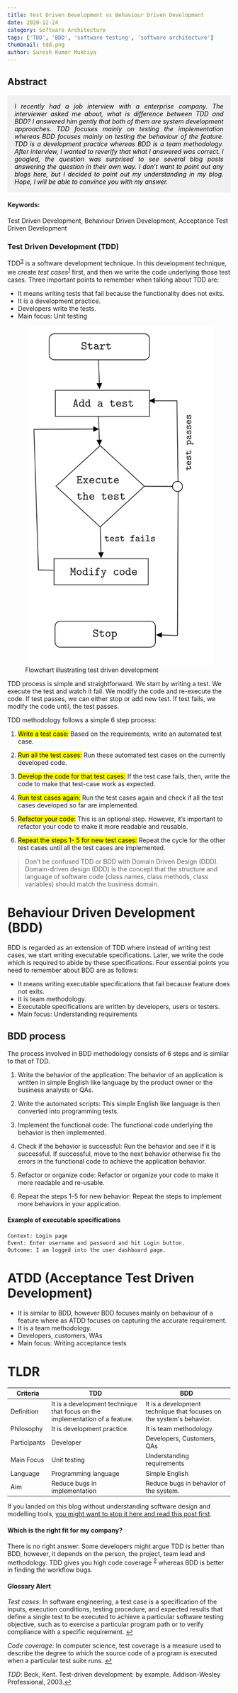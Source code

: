 ```yaml
---
title: Test Driven Development vs Behaviour Driven Development
date: 2020-12-24
category: Software Architecture
tags: ['TDD', 'BDD', 'software testing', 'software architecture']
thumbnail: tdd.png
author: Suresh Kumar Mukhiya
---
```


## Abstract

<div class="abstract" style="background-color: #f1f0f0; color: rgba(0, 0, 0, 1); padding: 1rem;font-style: italic;text-align: justify;">
I recently had a job interview with a enterprise company. The interviewer asked me about, what is difference between TDD and BDD? I answered him gently that both of them are system development approaches. TDD focuses mainly on testing the implementation whereas BDD focuses mainly on testing the behaviour of the feature. TDD is a development practice whereas BDD is a team methodology. After interview, I wanted to reverify that what I answered was correct. I googled, the question was surprised to see several blog posts answering the question in their own way. I don’t want to point out any blogs here, but I decided to point out my understanding in my blog. Hope, I will be able to convince you with my answer.
</div>

#### Keywords:

Test Driven Development, Behaviour Driven Development, Acceptance Test Driven Development

### Test Driven Development (TDD)

TDD<sup><a href="#fn3" id="ref2">3</a></sup> is a software development technique. In this development technique, we create _test cases_<sup><a href="#fn1" id="ref1">1</a></sup> first, and then we write the code underlying those test cases. Three important points to remember when talking about TDD are:

- It means writing tests that fail because the functionality does not exits.
- It is a development practice.
- Developers write the tests.
- Main focus: Unit testing

<!-- <style>
figure {text-align: center; width: 30%; margin: 0px auto; }
</style> -->
<figure>
    <img src="tdd.png" alt="TDD" />
    <figcaption>Flowchart illustrating test driven development</figcaption>
</figure>

TDD process is simple and straightforward. We start by writing a test. We execute the test and watch it fail. We modify the code and re-execute the code. If test passes, we can either stop or add new test. If test fails, we modify the code until, the test passes.

TDD methodology follows a simple 6 step process:

1. <mark>Write a test case:</mark> Based on the requirements, write an automated test case.

2. <mark>Run all the test cases:</mark> Run these automated test cases on the currently developed code.

3. <mark>Develop the code for that test cases:</mark> If the test case fails, then, write the code to make that test-case work as expected.

4. <mark>Run test cases again:</mark> Run the test cases again and check if all the test cases developed so far are implemented.

5. <mark>Refactor your code:</mark> This is an optional step. However, it’s important to refactor your code to make it more readable and reusable.

6. <mark>Repeat the steps 1- 5 for new test cases:</mark> Repeat the cycle for the other test cases until all the test cases are implemented.

<blockquote>
  Don’t be confused TDD or BDD with Domain Driven Design (DDD). Domain-driven design (DDD) is the concept that the structure and language of software code (class names, class methods, class variables) should match the business domain.
</blockquote>

# Behaviour Driven Development (BDD)

BDD is regarded as an extension of TDD where instead of writing test cases, we start writing executable specifications. Later, we write the code which is required to abide by these specifications. Four essential points you need to remember about BDD are as follows:

- It means writing executable specifications that fail because feature does not exits.
- It is team methodology.
- Executable specifications are written by developers, users or testers.
- Main focus: Understanding requirements

## BDD process

The process involved in BDD methodology consists of 6 steps and is similar to that of TDD.

1. Write the behavior of the application: The behavior of an application is written in simple English like language by the product owner or the business analysts or QAs.

2. Write the automated scripts: This simple English like language is then converted into programming tests.

3. Implement the functional code: The functional code underlying the behavior is then implemented.

4. Check if the behavior is successful: Run the behavior and see if it is successful. If successful, move to the next behavior otherwise fix the errors in the functional code to achieve the application behavior.

5. Refactor or organize code: Refactor or organize your code to make it more readable and re-usable.

6. Repeat the steps 1-5 for new behavior: Repeat the steps to implement more behaviors in your application.

#### Example of executable specifications

```
Context: Login page
Event: Enter username and password and hit Login button.
Outcome: I am logged into the user dashboard page.
```

# ATDD (Acceptance Test Driven Development)

- It is similar to BDD, however BDD focuses mainly on behaviour of a feature where as ATDD focuses on capturing the accurate requirement.
- It is a team methodology.
- Developers, customers, WAs
- Main focus: Writing acceptance tests

# TLDR

<table>
<thead>
  <tr>
    <th class="tg-fymr">Criteria</th>
    <th class="tg-0pky">TDD</th>
    <th class="tg-0pky">BDD</th>
  </tr>
</thead>
<tbody>
  <tr>
    <td class="tg-fymr">Definition</td>
    <td class="tg-0pky">It is a development technique that focus on the implementation of a feature.</td>
    <td class="tg-0pky">It is a development technique that focuses on the system's behavior. </td>
  </tr>
  <tr>
    <td class="tg-fymr">Philosophy</td>
    <td class="tg-0pky">It is development practice.</td>
    <td class="tg-0pky">It is team methodology. </td>
  </tr>
  <tr>
    <td class="tg-1wig">Participants</td>
    <td class="tg-0lax">Developer</td>
    <td class="tg-0lax">Developers, Customers, QAs</td>
  </tr>
  <tr>
    <td class="tg-1wig">Main Focus</td>
    <td class="tg-0lax">Unit testing</td>
    <td class="tg-0lax">Understanding requirements</td>
  </tr>
  <tr>
    <td class="tg-1wig">Language</td>
    <td class="tg-0lax">Programming language</td>
    <td class="tg-0lax">Simple English</td>
  </tr>
  <tr>
    <td class="tg-1wig">Aim</td>
    <td class="tg-0lax">Reduce bugs in implementation</td>
    <td class="tg-0lax">Reduce bugs in behavior of the system.</td>
  </tr>
</tbody>
</table>

If you landed on this blog without understanding software design and modelling tools, [you might want to stop it here and read this post first](/posts/2019-04-05--survey-about-mdse/survey-about-mdse/).

#### Which is the right fit for my company?

There is no right answer. Some developers might argue TDD is better than BDD, however, it depends on the person, the project, team lead and methodology. TDD gives you high code coverage <sup><a href="#fn2" id="ref2">2</a></sup> whereas BDD is better in finding the workflow bugs.

#### Glossary Alert

<p id="fn1"><em>Test cases</em>: In software engineering, a test case is a specification of the inputs, execution conditions, testing procedure, and expected results that define a single test to be executed to achieve a particular software testing objective, such as to exercise a particular program path or to verify compliance with a specific requirement. <a href="#ref1" title="Jump back to footnote 2 in the text.">↩</a></p>

<p id="fn2"><em>Code coverage</em>: In computer science, test coverage is a measure used to describe the degree to which the source code of a program is executed when a particular test suite runs. <a href="#ref2" title="Jump back to footnote 2 in the text.">↩</a></p>

<p id="fn3"> <em>TDD</em>: Beck, Kent. Test-driven development: by example. Addison-Wesley Professional, 2003.<a href="#ref3" title="Jump back to footnote 2 in the text.">↩</a></p>
